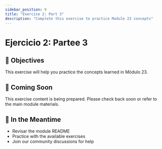 ```yaml
---
sidebar_position: 9
title: "Exercise 2: Part 3"
description: "Complete this exercise to practice Module 23 concepts"
---
```


# Ejercicio 2: Partee 3

## 🎯 Objectives

This exercise will help you practice the concepts learned in Módulo 23.

## 📝 Coming Soon

This exercise content is being prepared. Please check back soon or refer to the main module materials.

## 🚀 In the Meantime

- Revisar the module README
- Practice with the available exercises
- Join our community discussions for help
